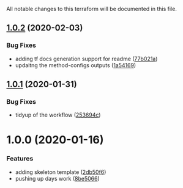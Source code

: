 All notable changes to this terraform will be documented in this file.

## [1.0.2](https://github.com/barundel/terraform-aws-apigateway/compare/v1.0.1...v1.0.2) (2020-02-03)


### Bug Fixes

* adding tf docs generation support for readme ([77b021a](https://github.com/barundel/terraform-aws-apigateway/commit/77b021a37d0c928c7d2b6c9f9efb97f53536e9bc))
* updaitng the method-configs outputs ([1a54169](https://github.com/barundel/terraform-aws-apigateway/commit/1a54169779f4625d11ad664c70172b390f7471b9))

## [1.0.1](https://github.com/barundel/terraform-aws-apigateway/compare/v1.0.0...v1.0.1) (2020-01-31)


### Bug Fixes

* tidyup of the workflow ([253694c](https://github.com/barundel/terraform-aws-apigateway/commit/253694ce914f36675216e02b5e2ffb9955bc7c21))

# 1.0.0 (2020-01-16)


### Features

* adding skeleton template ([2db50f6](https://github.com/barundel/terraform-aws-apigateway/commit/2db50f6cb5cacb7b26104985a5ddaaee5a888da5))
* pushing up days work ([8be5066](https://github.com/barundel/terraform-aws-apigateway/commit/8be5066096450217f4658e7355114152f779c0f8))
